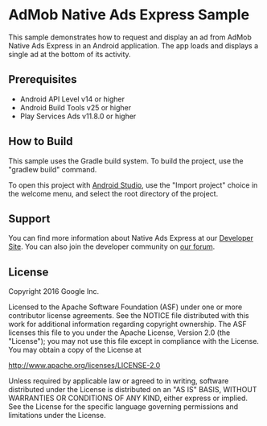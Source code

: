 AdMob Native Ads Express Sample
===============================

This sample demonstrates how to request and display an ad from AdMob Native Ads
Express in an Android application. The app loads and displays a single ad at the
bottom of its activity.

Prerequisites
-------------

- Android API Level v14 or higher
- Android Build Tools v25 or higher
- Play Services Ads v11.8.0 or higher

How to Build
------------

This sample uses the Gradle build system. To build the project, use the
"gradlew build" command.

To open this project with
[Android Studio](http://developer.android.com/sdk/index.html), use the "Import
project" choice in the welcome menu, and select the root directory of the
project.

Support
-------

You can find more information about Native Ads Express at our
[Developer Site](https://developers.google.com/mobile-ads-sdk/). You can also join the
developer community on
[our forum](https://groups.google.com/forum/#!forum/google-admob-ads-sdk).

License
-------

Copyright 2016 Google Inc.

Licensed to the Apache Software Foundation (ASF) under one or more contributor
license agreements.  See the NOTICE file distributed with this work for
additional information regarding copyright ownership.  The ASF licenses this
file to you under the Apache License, Version 2.0 (the "License"); you may not
use this file except in compliance with the License.  You may obtain a copy of
the License at

http://www.apache.org/licenses/LICENSE-2.0

Unless required by applicable law or agreed to in writing, software
distributed under the License is distributed on an "AS IS" BASIS, WITHOUT
WARRANTIES OR CONDITIONS OF ANY KIND, either express or implied.  See the
License for the specific language governing permissions and limitations under
the License.

